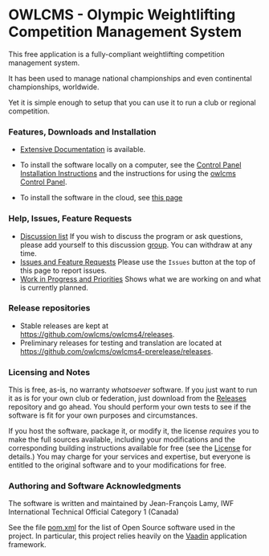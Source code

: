 # OWLCMS - Olympic Weightlifting Competition Management System 

This free application is a fully-compliant weightlifting competition management system. 

It has been used to manage national championships and even continental championships, worldwide.

Yet it is simple enough to setup that you can use it to run a club or regional competition.

### Features, Downloads and Installation

- [Extensive Documentation](https://owlcms.github.io/owlcms4-prerelease/#) is available.

- To install the software locally on a computer, see the [Control Panel Installation Instructions](https://owlcms.github.io/owlcms4-prerelease/#/LocalDownloads.md) and the instructions for using the [owlcms Control Panel](https://owlcms.github.io/owlcms4-prerelease/#/LocalControlPanel.md).
- To install the software in the cloud, see [this page](https://owlcms.github.io/owlcms4-prerelease/#/Fly)


### Help, Issues, Feature Requests

- [Discussion list](https://groups.google.com/forum/#!forum/owlcms)  If you wish to discuss the program or ask questions, please add yourself to this discussion [group](https://groups.google.com/forum/#!forum/owlcms).  You can withdraw at any time.
- [Issues and Feature Requests](https://github.com/jflamy/owlcms4/issues)  Please use the `Issues` button at the top of this page to report issues.
- [Work in Progress and Priorities](https://github.com/users/jflamy/projects/2/views/7) Shows what we are working on and what is currently planned.

### Release repositories

- Stable releases are kept at https://github.com/owlcms/owlcms4/releases.
- Preliminary releases for testing and translation are located at https://github.com/owlcms/owlcms4-prerelease/releases.

### Licensing and Notes

This is free, as-is, no warranty *whatsoever* software. If you just want to run it as is for your own club or federation, just download from the [Releases](https://github.com/${env.REPO_OWNER}/${env.O_REPO_NAME}/releases) repository and go ahead. You should perform your own tests to see if the software is fit for your own purposes and circumstances.

If you host the software, package it, or modify it, the license *requires* you to make the full sources available, including your modifications and the corresponding building instructions available for free (see the [License](https://github.com/${env.REPO_OWNER}/${env.O_REPO_NAME}/blob/master/LICENSE.txt) for details.)  You may charge for your services and expertise, but everyone is entitled to the original software and to your modifications for free.

### Authoring and Software Acknowledgments

The software is written and maintained by Jean-François Lamy, IWF International Technical Official Category 1 (Canada)

See the file [pom.xml](pom.xml) for the list of Open Source software used in the project.  In particular, this project relies heavily on the [Vaadin](https://vaadin.com) application framework.
